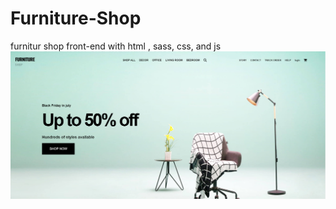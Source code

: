 # Furniture-Shop
 furnitur shop front-end with html , sass, css, and js
<img src="https://github.com/HebaAbdElhamed/Ecommerce-Furniture-Shop/blob/main/Images/welcome%20page.png" alt="Employee data" title="Employee Data title">

